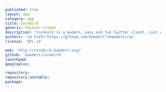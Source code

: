 ```yaml
---
published: true
layout: app
category: app
title: Corebird
generic: Twitter client	
description: 'Corebird is a modern, easy and fun Twitter client, just what you were looking for, right?'
authors: '<a href="https://github.com/baedert">baedert</a>'
license: 'GPL v3'

web: 'http://corebird.baedert.org/'
github: 'baedert/corebird'
launchpad:
googleplus:

repository:
repository-unstable:
package:
---
```

